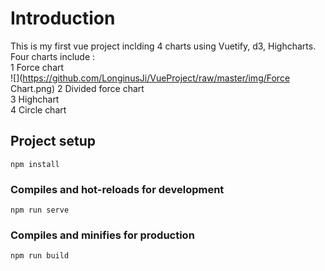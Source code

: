 # Introduction
This is my first vue project inclding 4 charts using Vuetify, d3, Highcharts.  
Four charts include :   
1 Force chart  
![](https://github.com/LonginusJi/VueProject/raw/master/img/Force Chart.png)
2 Divided force chart  
3 Highchart   
4 Circle chart  

## Project setup
```
npm install
```

### Compiles and hot-reloads for development
```
npm run serve
```

### Compiles and minifies for production
```
npm run build
```

